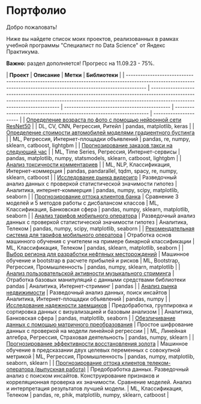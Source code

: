 # Портфолио

Добро пожаловать!

Ниже вы найдете список моих проектов, реализованных в рамках учебной программы "Специалист по Data Science" от Яндекс Практикума.

**Важно:** раздел дополняется! Прогресс на 11.09.23 - 75%.

| **Проект**                                                                                                                                                           | **Описание**                                                                                                                                                                                         | **Метки**                                    | **Библиотеки**                                                      |
| -------------------------------------------------------------------------------------------------------------------------------------------------------------------- | ---------------------------------------------------------------------------------------------------------------------------------------------------------------------------------------------------- | -------------------------------------------- | ------------------------------------------------------------------- | ---------------------- |
| [Определение возраста по фото с помощью нейронной сети ResNet50](https://github.com/QXm8s/Portfolio/blob/main/age_recognition/project.ipynb)                         |                                                                                                                                                                                                      | DL, CV, CNN, Регрессия, Ритейл               | pandas, matplotlib, keras                                           |
| [Определение стоимости автомобилей моделями градиентного бустинга](https://github.com/QXm8s/Portfolio/blob/main/car_price_prediction/project.ipynb)                  |                                                                                                                                                                                                      | ML, Регрессия, Интернет-площадки объявлений  | pandas, re, numpy, sklearn, catboost, lightgbm                      |
| [Прогнозирование заказов такси на следующий час](https://github.com/QXm8s/Portfolio/blob/main/taxi_orders_forecast/project.ipynb)                                    |                                                                                                                                                                                                      | ML, Time Series, Регрессия, Интернет-сервисы | pandas, matplotlib, numpy, statsmodels, sklearn, catboost, lightgbm |
| [Анализ токсичности комментариев](https://github.com/QXm8s/Portfolio/blob/main/toxic_comment_detection/project.ipynb)                                                |                                                                                                                                                                                                      | ML, NLP, Классификация, Интернет-коммерция   | pandas, pandarallel, tqdm, spacy, re, numpy, sklearn, catboost      |
| [Исследование рынка видеоигр](https://github.com/QXm8s/Portfolio/blob/main/video_games_market_analysis/project.ipynb)                                                | Разведочный анализ данных с проверкой статистической значимости гипотез                                                                                                                              | Аналитика, интернет-коммерция                | pandas, numpy, scipy, matplotlib, seaborn                           |
| [Прогнозирование оттока клиентов банка](https://github.com/QXm8s/Portfolio/blob/main/bank_churn_prediction/project.ipynb)                                            | Сравнение 3 моделей и 5 методов работы с дисбалансом классов                                                                                                                                         | ML, Классификация, Банковская сфера          | pandas, numpy, sklearn, matplotlib, seaborn                         |
| [Анализ тарифов мобильного оператора](https://github.com/QXm8s/Portfolio/blob/main/mobile_operator_hypothesis_testing/project.ipynb)                                 | Разведочный анализ данных с проверкой статистической значимости гипотез                                                                                                                              | Аналитика, Телеком                           | pandas, numpy, scipy, matplotlib, seaborn                           |
| [Рекомендательная система для тарифов мобильного оператора](https://github.com/QXm8s/Portfolio/blob/main/mobile_operator_fare_recommendation/project.ipynb)          | Отработка основ машинного обучения с учителем на примере бинарной классификации                                                                                                                      | ML, Классификация, Телеком                   | pandas, sklearn, matplotlib, seaborn                                |
| [Выбор региона для разработки нефтяных месторождений](https://github.com/QXm8s/Portfolio/blob/main/oil_chink_placement_research/project.ipynb)                       | Машинное обучение и bootstrap в расчете прибылей и рисков                                                                                                                                            | ML, Bootstrap, Регрессия, Промышленность     | pandas, numpy, sklearn, matplotlib                                  |
| [Анализ пользовательской активности музыкального стриминга](https://github.com/QXm8s/Portfolio/blob/main/pandas_basic_data_processing/project.ipynb)                 | Отработка базовых манипуляций с данными средствами библиотеки pandas                                                                                                                                 | Аналитика, Интернет-стриминг                 | pandas                                                              |
| [Анализ рынка недвижимости](https://github.com/QXm8s/Portfolio/blob/main/real_estate_market_analysis/project.ipynb)                                                  | Разведочный анализ данных, поиск инсайтов                                                                                                                                                            | Аналитика, Интернет-площадки объявлений      | pandas, numpy                                                       |
| [Исследование надежности заемщиков](https://github.com/QXm8s/Portfolio/blob/main/borrower_reliability_analysis/project.ipynb)                                        | Предобработка, группировка и сортировка данных с визуализацией и базовым анализом                                                                                                                    |
| Аналитика, Банковская сфера                                                                                                                                          | pandas, matplotlib, seaborn                                                                                                                                                                          |
| [Обезличивание данных с помощью матричного преобразования](https://github.com/QXm8s/Portfolio/blob/main/data_depersonalization/project.ipynb)                        | Простое шифрование данных с проверкой на модели линейной регрессии                                                                                                                                   |                                              | ML, Линейная алгебра, Регрессия, Страховая деятельность             | pandas, numpy, sklearn |
| [Прогнозирование эффективности восстановления золота](https://github.com/QXm8s/Portfolio/blob/main/gold_refinement_research/project.ipynb)                           | Машинное обучение в предсказании двух целевых переменных с совокупной метрикой                                                                                                                       | ML, Регрессия, Промышленность                | pandas, numpy, matplotlib, seaborn, sklearn                         |
| [Прогнозирование оттока клиентов телеком-оператора (выпускная работа)](https://github.com/QXm8s/Portfolio/blob/main/telecom_operator_churn_prediction/project.ipynb) | Предобработка данных. Разведочный анализ с поиском инсайтов. Конструирование признаков и корреляционная проверка их значимости. Сравнение моделей. Анализ и интерпретация результатов лучшей модели. | ML, Классификация, Телеком                   | pandas, re, phik, matplotlib, numpy, sklearn, catboost              |
